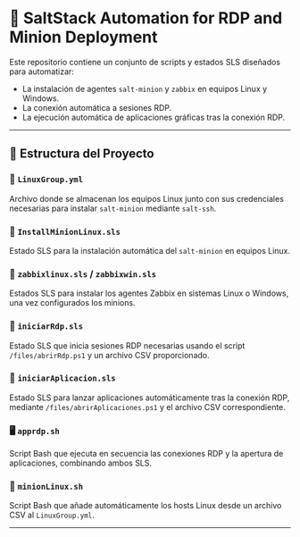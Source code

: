 # 🔧 SaltStack Automation for RDP and Minion Deployment

Este repositorio contiene un conjunto de scripts y estados SLS diseñados para automatizar:

- La instalación de agentes `salt-minion` y `zabbix` en equipos Linux y Windows.
- La conexión automática a sesiones RDP.
- La ejecución automática de aplicaciones gráficas tras la conexión RDP.

---

## 📂 Estructura del Proyecto

### 📁 `LinuxGroup.yml`
Archivo donde se almacenan los equipos Linux junto con sus credenciales necesarias para instalar `salt-minion` mediante `salt-ssh`.

### 📄 `InstallMinionLinux.sls`
Estado SLS para la instalación automática del `salt-minion` en equipos Linux.

### 📄 `zabbixlinux.sls` / `zabbixwin.sls`
Estados SLS para instalar los agentes Zabbix en sistemas Linux o Windows, una vez configurados los minions.

### 📄 `iniciarRdp.sls`
Estado SLS que inicia sesiones RDP necesarias usando el script `/files/abrirRdp.ps1` y un archivo CSV proporcionado.

### 📄 `iniciarAplicacion.sls`
Estado SLS para lanzar aplicaciones automáticamente tras la conexión RDP, mediante `/files/abrirAplicaciones.ps1` y el archivo CSV correspondiente.

### 🖥️ `apprdp.sh`
Script Bash que ejecuta en secuencia las conexiones RDP y la apertura de aplicaciones, combinando ambos SLS.

### 🐧 `minionLinux.sh`
Script Bash que añade automáticamente los hosts Linux desde un archivo CSV al `LinuxGroup.yml`.

---

